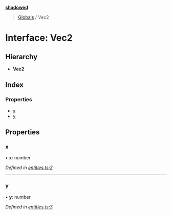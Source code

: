 **[shadowed](../README.md)**

> [Globals](../README.md) / Vec2

# Interface: Vec2

## Hierarchy

* **Vec2**

## Index

### Properties

* [x](vec2.md#x)
* [y](vec2.md#y)

## Properties

### x

•  **x**: number

*Defined in [entities.ts:2](https://github.com/MD4/shadowed/blob/3f8192d/src/entities.ts#L2)*

___

### y

•  **y**: number

*Defined in [entities.ts:3](https://github.com/MD4/shadowed/blob/3f8192d/src/entities.ts#L3)*
